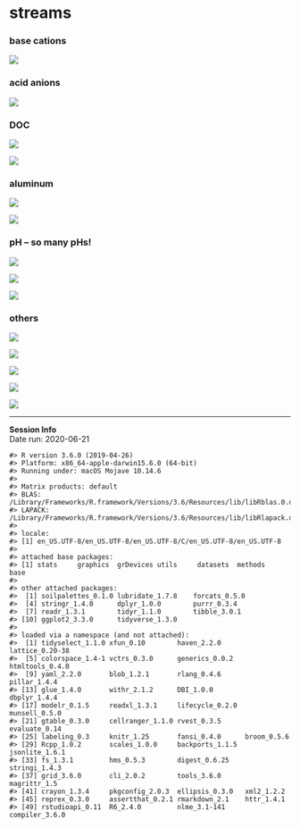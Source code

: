 streams
================

### base cations

![](streams_files/figure-gfm/unnamed-chunk-2-1.png)<!-- -->

### acid anions

![](streams_files/figure-gfm/unnamed-chunk-3-1.png)<!-- -->

### DOC

![](streams_files/figure-gfm/unnamed-chunk-4-1.png)<!-- -->

![](streams_files/figure-gfm/unnamed-chunk-5-1.png)<!-- -->

### aluminum

![](streams_files/figure-gfm/unnamed-chunk-6-1.png)<!-- -->

![](streams_files/figure-gfm/unnamed-chunk-7-1.png)<!-- -->

### pH – so many pHs\!

![](streams_files/figure-gfm/unnamed-chunk-8-1.png)<!-- -->

![](streams_files/figure-gfm/unnamed-chunk-9-1.png)<!-- -->

![](streams_files/figure-gfm/unnamed-chunk-10-1.png)<!-- -->

### others

![](streams_files/figure-gfm/unnamed-chunk-11-1.png)<!-- -->

![](streams_files/figure-gfm/unnamed-chunk-12-1.png)<!-- -->

![](streams_files/figure-gfm/unnamed-chunk-13-1.png)<!-- -->

![](streams_files/figure-gfm/unnamed-chunk-14-1.png)<!-- -->

![](streams_files/figure-gfm/unnamed-chunk-15-1.png)<!-- -->

-----

**Session Info**  
Date run: 2020-06-21

    #> R version 3.6.0 (2019-04-26)
    #> Platform: x86_64-apple-darwin15.6.0 (64-bit)
    #> Running under: macOS Mojave 10.14.6
    #> 
    #> Matrix products: default
    #> BLAS:   /Library/Frameworks/R.framework/Versions/3.6/Resources/lib/libRblas.0.dylib
    #> LAPACK: /Library/Frameworks/R.framework/Versions/3.6/Resources/lib/libRlapack.dylib
    #> 
    #> locale:
    #> [1] en_US.UTF-8/en_US.UTF-8/en_US.UTF-8/C/en_US.UTF-8/en_US.UTF-8
    #> 
    #> attached base packages:
    #> [1] stats     graphics  grDevices utils     datasets  methods   base     
    #> 
    #> other attached packages:
    #>  [1] soilpalettes_0.1.0 lubridate_1.7.8    forcats_0.5.0     
    #>  [4] stringr_1.4.0      dplyr_1.0.0        purrr_0.3.4       
    #>  [7] readr_1.3.1        tidyr_1.1.0        tibble_3.0.1      
    #> [10] ggplot2_3.3.0      tidyverse_1.3.0   
    #> 
    #> loaded via a namespace (and not attached):
    #>  [1] tidyselect_1.1.0 xfun_0.10        haven_2.2.0      lattice_0.20-38 
    #>  [5] colorspace_1.4-1 vctrs_0.3.0      generics_0.0.2   htmltools_0.4.0 
    #>  [9] yaml_2.2.0       blob_1.2.1       rlang_0.4.6      pillar_1.4.4    
    #> [13] glue_1.4.0       withr_2.1.2      DBI_1.0.0        dbplyr_1.4.4    
    #> [17] modelr_0.1.5     readxl_1.3.1     lifecycle_0.2.0  munsell_0.5.0   
    #> [21] gtable_0.3.0     cellranger_1.1.0 rvest_0.3.5      evaluate_0.14   
    #> [25] labeling_0.3     knitr_1.25       fansi_0.4.0      broom_0.5.6     
    #> [29] Rcpp_1.0.2       scales_1.0.0     backports_1.1.5  jsonlite_1.6.1  
    #> [33] fs_1.3.1         hms_0.5.3        digest_0.6.25    stringi_1.4.3   
    #> [37] grid_3.6.0       cli_2.0.2        tools_3.6.0      magrittr_1.5    
    #> [41] crayon_1.3.4     pkgconfig_2.0.3  ellipsis_0.3.0   xml2_1.2.2      
    #> [45] reprex_0.3.0     assertthat_0.2.1 rmarkdown_2.1    httr_1.4.1      
    #> [49] rstudioapi_0.11  R6_2.4.0         nlme_3.1-141     compiler_3.6.0
